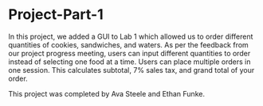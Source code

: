 # Project-Part-1

In this project, we added a GUI to Lab 1 which allowed us to order different quantities of cookies, sandwiches, and waters.
As per the feedback from our project progress meeting, users can input different quantities to order instead of selecting one food at a time.
Users can place multiple orders in one session.
This calculates subtotal, 7% sales tax, and grand total of your order.

This project was completed by Ava Steele and Ethan Funke.

